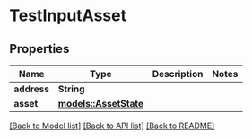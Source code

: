 # TestInputAsset

## Properties

Name | Type | Description | Notes
------------ | ------------- | ------------- | -------------
**address** | **String** |  | 
**asset** | [**models::AssetState**](AssetState.md) |  | 

[[Back to Model list]](../README.md#documentation-for-models) [[Back to API list]](../README.md#documentation-for-api-endpoints) [[Back to README]](../README.md)


